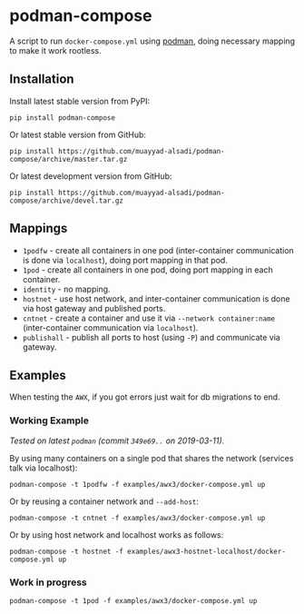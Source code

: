 # podman-compose

A script to run `docker-compose.yml` using [podman](https://podman.io/),
doing necessary mapping to make it work rootless.

## Installation

Install latest stable version from PyPI:

```
pip install podman-compose
```

Or latest stable version from GitHub:

```
pip install https://github.com/muayyad-alsadi/podman-compose/archive/master.tar.gz
```

Or latest development version from GitHub:

```
pip install https://github.com/muayyad-alsadi/podman-compose/archive/devel.tar.gz
```

## Mappings

* `1podfw` - create all containers in one pod (inter-container communication is done via `localhost`), doing port mapping in that pod.
* `1pod` - create all containers in one pod, doing port mapping in each container.
* `identity` - no mapping.
* `hostnet` - use host network, and inter-container communication is done via host gateway and published ports.
* `cntnet` - create a container and use it via `--network container:name` (inter-container communication via `localhost`).
* `publishall` - publish all ports to host (using `-P`) and communicate via gateway.

## Examples

When testing the `AWX`, if you got errors just wait for db migrations to end. 

### Working Example

*Tested on latest ``podman`` (commit `349e69..` on 2019-03-11).*

By using many containers on a single pod that shares the network (services talk 
via localhost):

```
podman-compose -t 1podfw -f examples/awx3/docker-compose.yml up
```

Or by reusing a container network and `--add-host`:

```
podman-compose -t cntnet -f examples/awx3/docker-compose.yml up
```

Or by using host network and localhost works as follows:

```
podman-compose -t hostnet -f examples/awx3-hostnet-localhost/docker-compose.yml up
```

### Work in progress

```
podman-compose -t 1pod -f examples/awx3/docker-compose.yml up
```
